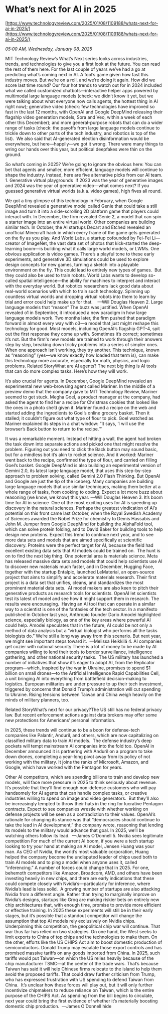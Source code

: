 # What’s next for AI in 2025

[https://www.technologyreview.com/2025/01/08/1109188/whats-next-for-ai-in-2025/](https://www.technologyreview.com/2025/01/08/1109188/whats-next-for-ai-in-2025/)

*05:00 AM, Wednesday, January 08, 2025*

MIT Technology Review’s What’s Next series looks across industries, trends, and technologies to give you a first look at the future. You can read the rest of them here. For the last couple of years we’ve had a go at predicting what’s coming next in AI. A fool’s game given how fast this industry moves. But we’re on a roll, and we’re doing it again.  How did we score last time round? Our four hot trends to watch out for in 2024 included what we called customized chatbots—interactive helper apps powered by multimodal large language models (check: we didn’t know it yet, but we were talking about what everyone now calls agents, the hottest thing in AI right now); generative video (check: few technologies have improved so fast in the last 12 months, with OpenAI and Google DeepMind releasing their flagship video generation models, Sora and Veo, within a week of each other this December); and more general-purpose robots that can do a wider range of tasks (check: the payoffs from large language models continue to trickle down to other parts of the tech industry, and robotics is top of the list).  We also said that AI-generated election disinformation would be everywhere, but here—happily—we got it wrong. There were many things to wring our hands over this year, but political deepfakes were thin on the ground.

So what’s coming in 2025? We’re going to ignore the obvious here: You can bet that agents and smaller, more efficient, language models will continue to shape the industry. Instead, here are five alternative picks from our AI team. 1. Generative virtual playgrounds  If 2023 was the year of generative images and 2024 was the year of generative video—what comes next? If you guessed generative virtual worlds (a.k.a. video games), high fives all round.

We got a tiny glimpse of this technology in February, when Google DeepMind revealed a generative model called Genie that could take a still image and turn it into a side-scrolling 2D platform game that players could interact with. In December, the firm revealed Genie 2, a model that can spin a starter image into an entire virtual world. Other companies are building similar tech. In October, the AI startups Decart and Etched revealed an unofficial Minecraft hack in which every frame of the game gets generated on the fly as you play. And World Labs, a startup cofounded by Fei-Fei Li—creator of ImageNet, the vast data set of photos that kick-started the deep-learning boom—is building what it calls large world models, or LWMs. One obvious application is video games. There’s a playful tone to these early experiments, and generative 3D simulations could be used to explore design concepts for new games, turning a sketch into a playable environment on the fly. This could lead to entirely new types of games.  But they could also be used to train robots. World Labs wants to develop so-called spatial intelligence—the ability for machines to interpret and interact with the everyday world. But robotics researchers lack good data about real-world scenarios with which to train such technology. Spinning up countless virtual worlds and dropping virtual robots into them to learn by trial and error could help make up for that.     —Will Douglas Heaven 2. Large language models that “reason”   The buzz was justified. When OpenAI revealed o1 in September, it introduced a new paradigm in how large language models work. Two months later, the firm pushed that paradigm forward in almost every way with o3—a model that just might reshape this technology for good.  Most models, including OpenAI’s flagship GPT-4, spit out the first response they come up with. Sometimes it’s correct; sometimes it’s not. But the firm's new models are trained to work through their answers step by step, breaking down tricky problems into a series of simpler ones. When one approach isn’t working, they try another. This technique, known as “reasoning” (yes—we know exactly how loaded that term is), can make this technology more accurate, especially for math, physics, and logic problems. Related StoryWhat are AI agents? The next big thing is AI tools that can do more complex tasks. Here’s how they will work.

It’s also crucial for agents. In December, Google DeepMind revealed an experimental new web-browsing agent called Mariner. In the middle of a preview demo that the company gave to MIT Technology Review, Mariner seemed to get stuck. Megha Goel, a product manager at the company, had asked the agent to find her a recipe for Christmas cookies that looked like the ones in a photo she’d given it. Mariner found a recipe on the web and started adding the ingredients to Goel’s online grocery basket.  Then it stalled; it couldn’t figure out what type of flour to pick. Goel watched as Mariner explained its steps in a chat window: “It says, ‘I will use the browser’s Back button to return to the recipe.’”

It was a remarkable moment. Instead of hitting a wall, the agent had broken the task down into separate actions and picked one that might resolve the problem. Figuring out you need to click the Back button may sound basic, but for a mindless bot it’s akin to rocket science. And it worked: Mariner went back to the recipe, confirmed the type of flour, and carried on filling Goel’s basket. Google DeepMind is also building an experimental version of Gemini 2.0, its latest large language model, that uses this step-by-step approach to problem solving, called Gemini 2.0 Flash Thinking.   But OpenAI and Google are just the tip of the iceberg. Many companies are building large language models that use similar techniques, making them better at a whole range of tasks, from cooking to coding. Expect a lot more buzz about reasoning (we know, we know) this year. —Will Douglas Heaven  3. It’s boom time for AI in science    One of the most exciting uses for AI is speeding up discovery in the natural sciences. Perhaps the greatest vindication of AI’s potential on this front came last October, when the Royal Swedish Academy of Sciences awarded the Nobel Prize for chemistry to Demis Hassabis and John M. Jumper from Google DeepMind for building the AlphaFold tool, which can solve protein folding, and to David Baker for building tools to help design new proteins. Expect this trend to continue next year, and to see more data sets and models that are aimed specifically at scientific discovery. Proteins were the perfect target for AI, because the field had excellent existing data sets that AI models could be trained on.   The hunt is on to find the next big thing. One potential area is materials science. Meta has released massive data sets and models that could help scientists use AI to discover new materials much faster, and in December, Hugging Face, together with the startup Entalpic, launched LeMaterial, an open-source project that aims to simplify and accelerate materials research. Their first project is a data set that unifies, cleans, and standardizes the most prominent material data sets.  AI model makers are also keen to pitch their generative products as research tools for scientists. OpenAI let scientists test its latest o1 model and see how it might support them in research. The results were encouraging.   Having an AI tool that can operate in a similar way to a scientist is one of the fantasies of the tech sector. In a manifesto published in October last year, Anthropic founder Dario Amodei highlighted science, especially biology, as one of the key areas where powerful AI could help. Amodei speculates that in the future, AI could be not only a method of data analysis but a “virtual biologist who performs all the tasks biologists do.” We’re still a long way away from this scenario. But next year, we might see important steps toward it.  —Melissa Heikkilä  4. AI companies get cozier with national security   There is a lot of money to be made by AI companies willing to lend their tools to border surveillance, intelligence gathering, and other national security tasks.  The US military has launched a number of initiatives that show it’s eager to adopt AI, from the Replicator program—which, inspired by the war in Ukraine, promises to spend $1 billion on small drones—to the Artificial Intelligence Rapid Capabilities Cell, a unit bringing AI into everything from battlefield decision-making to logistics. European militaries are under pressure to up their tech investment, triggered by concerns that Donald Trump’s administration will cut spending to Ukraine. Rising tensions between Taiwan and China weigh heavily on the minds of military planners, too.

Related StoryWhat’s next for our privacy?The US still has no federal privacy law. But recent enforcement actions against data brokers may offer some new protections for Americans’ personal information.

In 2025, these trends will continue to be a boon for defense-tech companies like Palantir, Anduril, and others, which are now capitalizing on classified military data to train AI models.  The defense industry’s deep pockets will tempt mainstream AI companies into the fold too. OpenAI in December announced it is partnering with Anduril on a program to take down drones, completing a year-long pivot away from its policy of not working with the military. It joins the ranks of Microsoft, Amazon, and Google, which have worked with the Pentagon for years.

Other AI competitors, which are spending billions to train and develop new models, will face more pressure in 2025 to think seriously about revenue. It’s possible that they’ll find enough non-defense customers who will pay handsomely for AI agents that can handle complex tasks, or creative industries willing to spend on image and video generators.   But they’ll also be increasingly tempted to throw their hats in the ring for lucrative Pentagon contracts. Expect to see companies wrestle with whether working on defense projects will be seen as a contradiction to their values. OpenAI’s rationale for changing its stance was that “democracies should continue to take the lead in AI development,” the company wrote, reasoning that lending its models to the military would advance that goal. In 2025, we’ll be watching others follow its lead.  —James O’Donnell  5. Nvidia sees legitimate competition   For much of the current AI boom, if you were a tech startup looking to try your hand at making an AI model, Jensen Huang was your man. As CEO of Nvidia, the world’s most valuable corporation, Huang helped the company become the undisputed leader of chips used both to train AI models and to ping a model when anyone uses it, called “inferencing.” A number of forces could change that in 2025. For one, behemoth competitors like Amazon, Broadcom, AMD, and others have been investing heavily in new chips, and there are early indications that these could compete closely with Nvidia’s—particularly for inference, where Nvidia’s lead is less solid.  A growing number of startups are also attacking Nvidia from a different angle. Rather than trying to marginally improve on Nvidia’s designs, startups like Groq are making riskier bets on entirely new chip architectures that, with enough time, promise to provide more efficient or effective training. In 2025 these experiments will still be in their early stages, but it’s possible that a standout competitor will change the assumption that top AI models rely exclusively on Nvidia chips. Underpinning this competition, the geopolitical chip war will continue. That war thus far has relied on two strategies. On one hand, the West seeks to limit exports to China of top chips and the technologies to make them. On the other, efforts like the US CHIPS Act aim to boost domestic production of semiconductors. Donald Trump may escalate those export controls and has promised massive tariffs on any goods imported from China. In 2025, such tariffs would put Taiwan—on which the US relies heavily because of the chip manufacturer TSMC—at the center of the trade wars. That’s because Taiwan has said it will help Chinese firms relocate to the island to help them avoid the proposed tariffs. That could draw further criticism from Trump, who has expressed frustration with US spending to defend Taiwan from China.  It’s unclear how these forces will play out, but it will only further incentivize chipmakers to reduce reliance on Taiwan, which is the entire purpose of the CHIPS Act. As spending from the bill begins to circulate, next year could bring the first evidence of whether it’s materially boosting domestic chip production.  —James O’Donnell hide

